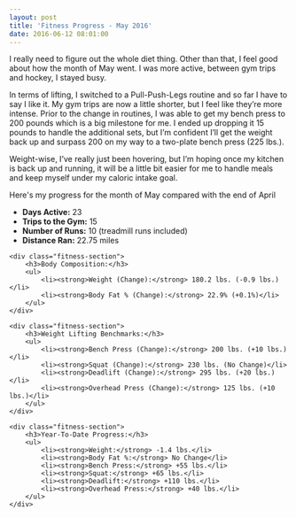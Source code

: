 ```yaml
---
layout: post
title: 'Fitness Progress - May 2016'
date: 2016-06-12 08:01:00
---
```


I really need to figure out the whole diet thing. Other than that, I feel good about how the month of May went. I was more active, between gym trips and hockey, I stayed busy.

In terms of lifting, I switched to a Pull-Push-Legs routine and so far I have to say I like it. My gym trips are now a little shorter, but I feel like they’re more intense. Prior to the change in routines, I was able to get my bench press to 200 pounds which is a big milestone for me. I ended up dropping it 15 pounds to handle the additional sets, but I’m confident I’ll get the weight back up and surpass 200 on my way to a two-plate bench press (225 lbs.).

Weight-wise, I’ve really just been hovering, but I’m hoping once my kitchen is back up and running, it will be a little bit easier for me to handle meals and keep myself under my caloric intake goal.

Here's my progress for the month of May compared with the end of April

<div class="fitness-progress">
    <div class="fitness-section">
        <ul>
            <li><strong>Days Active:</strong> 23</li>
            <li><strong>Trips to the Gym:</strong> 15</li>
            <li><strong>Number of Runs:</strong> 10 (treadmill runs included)</li>
            <li><strong>Distance Ran:</strong> 22.75 miles</li>
        </ul>
    </div>

    <div class="fitness-section">
        <h3>Body Composition:</h3>
        <ul>
            <li><strong>Weight (Change):</strong> 180.2 lbs. (-0.9 lbs.)</li>
            <li><strong>Body Fat % (Change):</strong> 22.9% (+0.1%)</li>
        </ul>
    </div>

    <div class="fitness-section">
        <h3>Weight Lifting Benchmarks:</h3>
        <ul>
            <li><strong>Bench Press (Change):</strong> 200 lbs. (+10 lbs.)</li>
            <li><strong>Squat (Change):</strong> 230 lbs. (No Change)</li>
            <li><strong>Deadlift (Change):</strong> 295 lbs. (+20 lbs.)</li>
            <li><strong>Overhead Press (Change):</strong> 125 lbs. (+10 lbs.)</li>
        </ul>
    </div>

    <div class="fitness-section">
        <h3>Year-To-Date Progress:</h3>
        <ul>
            <li><strong>Weight:</strong> -1.4 lbs.</li>
            <li><strong>Body Fat %:</strong> No Change</li>
            <li><strong>Bench Press:</strong> +55 lbs.</li>
            <li><strong>Squat:</strong> +65 lbs.</li>
            <li><strong>Deadlift:</strong> +110 lbs.</li>
            <li><strong>Overhead Press:</strong> +40 lbs.</li>
        </ul>
    </div>

</div>
